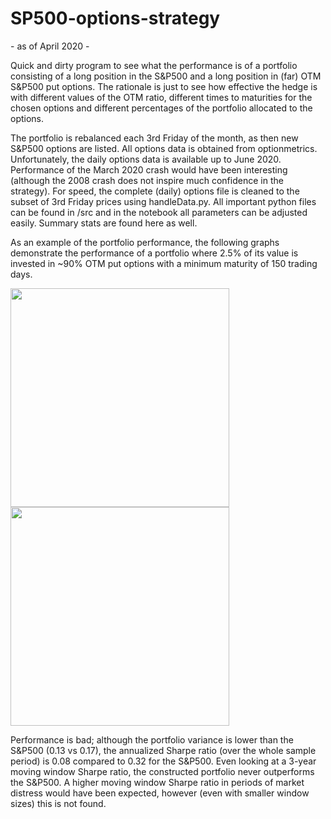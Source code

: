 # SP500-options-strategy
 \- as of April 2020 -
 
Quick and dirty program to see what the performance is of a portfolio consisting of a long position in the S&P500 and a long position in (far) OTM S&P500 put options. The rationale is just to see how effective the hedge is with different values of the OTM ratio, different times to maturities for the chosen options and different percentages of the portfolio allocated to the options. 

The portfolio is rebalanced each 3rd Friday of the month, as then new S&P500 options are listed. All options data is obtained from optionmetrics. Unfortunately, the daily options data is available up to June 2020. Performance of the March 2020 crash would have been interesting (although the 2008 crash does not inspire much confidence in the strategy). For speed, the complete (daily) options file is cleaned to the subset of 3rd Friday prices using handleData.py. All important python files can be found in /src and in the notebook all parameters can be adjusted easily. Summary stats are found here as well. 

As an example of the portfolio performance, the following graphs demonstrate the performance of a portfolio where 2.5% of its value is invested in ~90% OTM put options with a minimum maturity of 150 trading days. 

<img src="images/cumret.png" width="350"><img src="images/mwSharpe.png" width="350">

Performance is bad; although the portfolio variance is lower than the S&P500 (0.13 vs 0.17), the annualized Sharpe ratio (over the whole sample period) is 0.08 compared to 0.32 for the S&P500. Even looking at a 3-year moving window Sharpe ratio, the constructed portfolio never outperforms the S&P500. A higher moving window Sharpe ratio in periods of market distress would have been expected, however (even with smaller window sizes) this is not found. 
